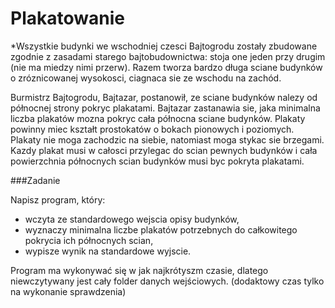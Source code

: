 # Plakatowanie
*Wszystkie budynki we wschodniej czesci Bajtogrodu zostały zbudowane zgodnie z zasadami
starego bajtobudownictwa: stoja one jeden przy drugim (nie ma miedzy nimi przerw). Razem
tworza bardzo długa sciane budynków o zróznicowanej wysokosci, ciagnaca sie ze wschodu na
zachód.

Burmistrz Bajtogrodu, Bajtazar, postanowił, ze sciane budynków nalezy od północnej
strony pokryc plakatami. Bajtazar zastanawia sie, jaka minimalna liczba plakatów mozna
pokryc cała północna sciane budynków. Plakaty powinny miec kształt prostokatów o bokach
pionowych i poziomych. Plakaty nie moga zachodzic na siebie, natomiast moga stykac
sie brzegami. Kazdy plakat musi w całosci przylegac do scian pewnych budynków i cała
powierzchnia północnych scian budynków musi byc pokryta plakatami.

###Zadanie

Napisz program, który:

* wczyta ze standardowego wejscia opisy budynków,
* wyznaczy minimalna liczbe plakatów potrzebnych do całkowitego pokrycia ich północnych
scian,
* wypisze wynik na standardowe wyjscie.

Program ma wykonywać się w jak najkrótyszm czasie, dlatego niewczytywany jest cały folder danych wejściowych. (dodaktowy czas tylko na wykonanie sprawdzenia) 